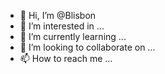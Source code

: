 - 👋 Hi, I’m @Blisbon
- 👀 I’m interested in ...
- 🌱 I’m currently learning ...
- 💞️ I’m looking to collaborate on ...
- 📫 How to reach me ...

<!---
Blisbon/Blisbon is a ✨ special ✨ repository because its `README.md` (this file) appears on your GitHub profile.
You can click the Preview link to take a look at your changes.
--->

